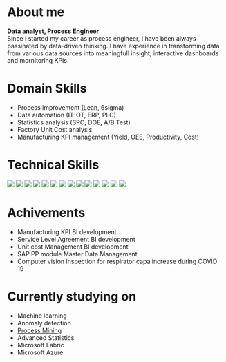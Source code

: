 # About me<br>
**Data analyst, Process Engineer** <br>
Since I started my career as process engineer, I have been always passinated by data-driven thinking. I have experience in transforming data from various data sources into meaningfull insight, interactive dashboards and mornitoring KPIs.

# Domain Skills<br>
- Process improvement (Lean, 6sigma)
- Data automation (IT-OT, ERP, PLC) 
- Statistics analysis (SPC, DOE, A/B Test)
- Factory Unit Cost analysis 
- Manufacturing KPI management (Yield, OEE, Productivity, Cost)

# Technical Skills<br>
<img src="https://img.shields.io/badge/Power BI-F2C811?style=for-the-badge&logo=powerbi&logoColor=white"> <img src="https://img.shields.io/badge/Azure-0078D4?style=for-the-badge&logo=microsoftazure&logoColor=white">  <img src="https://img.shields.io/badge/SQL Server-CC2927?style=for-the-badge&logo=microsoftsqlserver&logoColor=white">  <img src="https://img.shields.io/badge/MySQL-4479A1?style=for-the-badge&logo=mysql&logoColor=white"> <img src="https://img.shields.io/badge/Python-3776AB?style=for-the-badge&logo=python&logoColor=white"> <img src="https://img.shields.io/badge/Pandas-150458?style=for-the-badge&logo=pandas&logoColor=white"> <img src="https://img.shields.io/badge/scikitlearn-F7931E?style=for-the-badge&logo=scikitlearn&logoColor=white">
 <img src="https://img.shields.io/badge/scipy-8CAAE6?style=for-the-badge&logo=scipy&logoColor=white"> <img src="https://img.shields.io/badge/VS code-007ACC?style=for-the-badge&logo=visualstudiocode&logoColor=white"> <img src="https://img.shields.io/badge/SAP-0FAAFF?style=for-the-badge&logo=sap&logoColor=white"> <img src="https://img.shields.io/badge/Excel-217346?style=for-the-badge&logo=microsoftexcel&logoColor=white"> <img src="https://img.shields.io/badge/PPT-B7472A?style=for-the-badge&logo=microsoftpowerpoint&logoColor=white"> <img src="https://img.shields.io/badge/Grafana-F46800?style=for-the-badge&logo=grafana&logoColor=white"> <img src="https://img.shields.io/badge/Jira-0052CC?style=for-the-badge&logo=jira&logoColor=white">

# Achivements<br>
- Manufacturing KPI BI development
- Service Level Agreement BI development
- Unit cost Management BI development
- SAP PP module Master Data Management
- Computer vision inspection for respirator capa increase during COVID 19

# Currently studying on
- Machine learning
- Anomaly detection
- [Process Mining](https://en.wikipedia.org/wiki/Process_mining)
- Advanced Statistics
- Microsoft Fabric
- Microsoft Azure 
